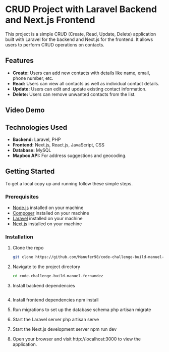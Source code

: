 # CRUD Project with Laravel Backend and Next.js Frontend

This project is a simple CRUD (Create, Read, Update, Delete) application built with Laravel for the backend and Next.js for the frontend. It allows users to perform CRUD operations on contacts.

## Features

- **Create:** Users can add new contacts with details like name, email, phone number, etc.
- **Read:** Users can view all contacts as well as individual contact details.
- **Update:** Users can edit and update existing contact information.
- **Delete:** Users can remove unwanted contacts from the list.

## Video Demo


## Technologies Used

- **Backend:** Laravel, PHP
- **Frontend:** Next.js, React.js, JavaScript, CSS
- **Database:** MySQL
- **Mapbox API:** For address suggestions and geocoding.

## Getting Started

To get a local copy up and running follow these simple steps.

### Prerequisites

- [Node.js](https://nodejs.org/) installed on your machine
- [Composer](https://getcomposer.org/) installed on your machine
- [Laravel](https://laravel.com/docs/8.x/installation) installed on your machine
- [Next.js](https://nextjs.org/docs/getting-started) installed on your machine

### Installation

1. Clone the repo
   ```sh
   git clone https://github.com/Manufer98/code-challenge-build-manuel-fernandez-final.git
   
2. Navigate to the project directory
    ```sh
    cd code-challenge-build-manuel-fernandez

3. Install backend dependencies
     ``` composer install

4. Install frontend dependencies
npm install

5. Run migrations to set up the database schema
php artisan migrate

6. Start the Laravel server
php artisan serve

7. Start the Next.js development server
npm run dev

8. Open your browser and visit http://localhost:3000 to view the application.
